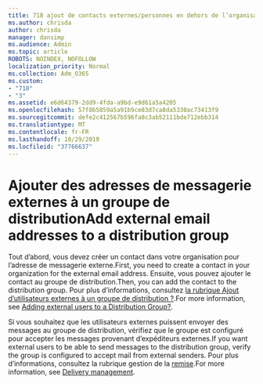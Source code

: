 ```yaml
---
title: 718 ajout de contacts externes/personnes en dehors de l’organisation à une liste de distribution
ms.author: chrisda
author: chrisda
manager: dansimp
ms.audience: Admin
ms.topic: article
ROBOTS: NOINDEX, NOFOLLOW
localization_priority: Normal
ms.collection: Adm_O365
ms.custom:
- "718"
- "3"
ms.assetid: e6d64379-2dd9-4fda-a9bd-e9d61a5a4205
ms.openlocfilehash: 57f8b5859a5a91b9ce83d7ca8da5330ac73413f9
ms.sourcegitcommit: defe2c412567b596fa8c3ab52111bde712ebb314
ms.translationtype: MT
ms.contentlocale: fr-FR
ms.lasthandoff: 10/29/2019
ms.locfileid: "37766637"
---
```

# <a name="add-external-email-addresses-to-a-distribution-group"></a><span data-ttu-id="62826-102">Ajouter des adresses de messagerie externes à un groupe de distribution</span><span class="sxs-lookup"><span data-stu-id="62826-102">Add external email addresses to a distribution group</span></span>

<span data-ttu-id="62826-103">Tout d’abord, vous devez créer un contact dans votre organisation pour l’adresse de messagerie externe.</span><span class="sxs-lookup"><span data-stu-id="62826-103">First, you need to create a contact in your organization for the external email address.</span></span> <span data-ttu-id="62826-104">Ensuite, vous pouvez ajouter le contact au groupe de distribution.</span><span class="sxs-lookup"><span data-stu-id="62826-104">Then, you can add the contact to the distribution group.</span></span> <span data-ttu-id="62826-105">Pour plus d’informations, consultez [la rubrique Ajout d’utilisateurs externes à un groupe de distribution ?](https://support.office.com/client/caa0f310-0bb7-48e3-8ad2-cb358b53bbba).</span><span class="sxs-lookup"><span data-stu-id="62826-105">For more information, see [Adding external users to a Distribution Group?](https://support.office.com/client/caa0f310-0bb7-48e3-8ad2-cb358b53bbba).</span></span>

<span data-ttu-id="62826-106">Si vous souhaitez que les utilisateurs externes puissent envoyer des messages au groupe de distribution, vérifiez que le groupe est configuré pour accepter les messages provenant d’expéditeurs externes.</span><span class="sxs-lookup"><span data-stu-id="62826-106">If you want external users to be able to send messages to the distribution group, verify the group is configured to accept mail from external senders.</span></span> <span data-ttu-id="62826-107">Pour plus d’informations, consultez la rubrique gestion de la [remise](https://technet.microsoft.com/library/bb124513.aspx#deliverymanagement).</span><span class="sxs-lookup"><span data-stu-id="62826-107">For more information, see [Delivery management](https://technet.microsoft.com/library/bb124513.aspx#deliverymanagement).</span></span>
